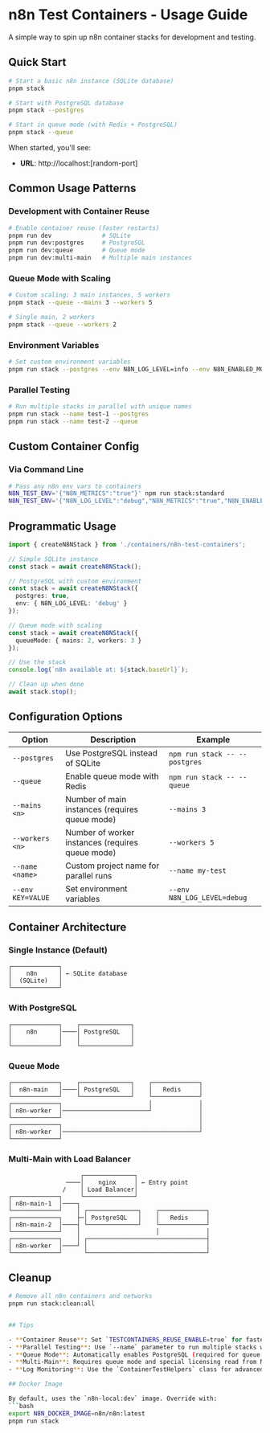 # n8n Test Containers - Usage Guide

A simple way to spin up n8n container stacks for development and testing.

## Quick Start

```bash
# Start a basic n8n instance (SQLite database)
pnpm stack

# Start with PostgreSQL database
pnpm stack --postgres

# Start in queue mode (with Redis + PostgreSQL)
pnpm stack --queue
```

When started, you'll see:
- **URL**: http://localhost:[random-port]


## Common Usage Patterns

### Development with Container Reuse
```bash
# Enable container reuse (faster restarts)
pnpm run dev              # SQLite
pnpm run dev:postgres     # PostgreSQL
pnpm run dev:queue        # Queue mode
pnpm run dev:multi-main   # Multiple main instances
```

### Queue Mode with Scaling
```bash
# Custom scaling: 3 main instances, 5 workers
pnpm stack --queue --mains 3 --workers 5

# Single main, 2 workers
pnpm stack --queue --workers 2
```

### Environment Variables
```bash
# Set custom environment variables
pnpm run stack --postgres --env N8N_LOG_LEVEL=info --env N8N_ENABLED_MODULES=insights
```

### Parallel Testing
```bash
# Run multiple stacks in parallel with unique names
pnpm run stack --name test-1 --postgres
pnpm run stack --name test-2 --queue
```


## Custom Container Config

### Via Command Line
```bash
# Pass any n8n env vars to containers
N8N_TEST_ENV='{"N8N_METRICS":"true"}' npm run stack:standard
N8N_TEST_ENV='{"N8N_LOG_LEVEL":"debug","N8N_METRICS":"true","N8N_ENABLED_MODULES":"insights"}' npm run stack:postgres
```

## Programmatic Usage

```typescript
import { createN8NStack } from './containers/n8n-test-containers';

// Simple SQLite instance
const stack = await createN8NStack();

// PostgreSQL with custom environment
const stack = await createN8NStack({
  postgres: true,
  env: { N8N_LOG_LEVEL: 'debug' }
});

// Queue mode with scaling
const stack = await createN8NStack({
  queueMode: { mains: 2, workers: 3 }
});

// Use the stack
console.log(`n8n available at: ${stack.baseUrl}`);

// Clean up when done
await stack.stop();
```

## Configuration Options

| Option | Description | Example |
|--------|-------------|---------|
| `--postgres` | Use PostgreSQL instead of SQLite | `npm run stack -- --postgres` |
| `--queue` | Enable queue mode with Redis | `npm run stack -- --queue` |
| `--mains <n>` | Number of main instances (requires queue mode) | `--mains 3` |
| `--workers <n>` | Number of worker instances (requires queue mode) | `--workers 5` |
| `--name <name>` | Custom project name for parallel runs | `--name my-test` |
| `--env KEY=VALUE` | Set environment variables | `--env N8N_LOG_LEVEL=debug` |

## Container Architecture

### Single Instance (Default)
```
┌─────────────┐
│    n8n      │ ← SQLite database
│  (SQLite)   │
└─────────────┘
```

### With PostgreSQL
```
┌─────────────┐    ┌──────────────┐
│    n8n      │────│ PostgreSQL   │
│             │    │              │
└─────────────┘    └──────────────┘
```

### Queue Mode
```
┌─────────────┐    ┌──────────────┐    ┌─────────────┐
│  n8n-main   │────│ PostgreSQL   │    │   Redis     │
└─────────────┘    └──────────────┘    └─────────────┘
┌─────────────┐                        │             │
│ n8n-worker  │────────────────────────┘             │
└─────────────┘                                      │
┌─────────────┐                                      │
│ n8n-worker  │──────────────────────────────────────┘
└─────────────┘
```

### Multi-Main with Load Balancer
```
                    ┌──────────────┐
                ────│    nginx     │ ← Entry point
               /    │ Load Balancer│
┌─────────────┐     └──────────────┘
│ n8n-main-1  │────┐
└─────────────┘    │ ┌──────────────┐    ┌─────────────┐
┌─────────────┐    ├─│ PostgreSQL   │    │   Redis     │
│ n8n-main-2  │────┤ └──────────────┘    └─────────────┘
└─────────────┘    │                     │             │
┌─────────────┐    │ ┌─────────────────────────────────┤
│ n8n-worker  │────┘ │                                 │
└─────────────┘      └─────────────────────────────────┘
```

## Cleanup

```bash
# Remove all n8n containers and networks
pnpm run stack:clean:all


## Tips

- **Container Reuse**: Set `TESTCONTAINERS_REUSE_ENABLE=true` for faster development cycles
- **Parallel Testing**: Use `--name` parameter to run multiple stacks without conflicts
- **Queue Mode**: Automatically enables PostgreSQL (required for queue mode)
- **Multi-Main**: Requires queue mode and special licensing read from N8N_LICENSE_ACTIVATION_KEY environment variable
- **Log Monitoring**: Use the `ContainerTestHelpers` class for advanced log monitoring in tests

## Docker Image

By default, uses the `n8n-local:dev` image. Override with:
```bash
export N8N_DOCKER_IMAGE=n8n/n8n:latest
pnpm run stack
```
